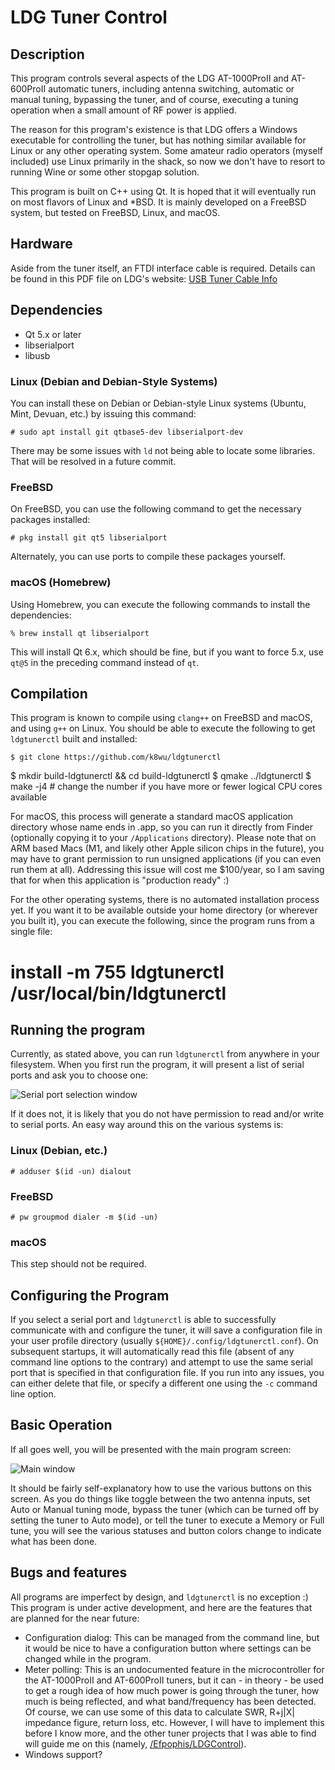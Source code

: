 

# LDG Tuner Control

## Description

This program controls several aspects of the LDG AT-1000ProII and AT-600ProII automatic tuners, including antenna switching, automatic or manual tuning, bypassing the tuner, and of course, executing a tuning operation when a small amount of RF power is applied.

The reason for this program's existence is that LDG offers a Windows executable for controlling the tuner, but has nothing similar available for Linux or any other operating system. Some amateur radio operators (myself included) use Linux primarily in the shack, so now we don't have to resort to running Wine or some other stopgap solution.

This program is built on C++ using Qt. It is hoped that it will eventually run on most flavors of Linux and *BSD. It is mainly developed on a FreeBSD system, but tested on FreeBSD, Linux, and macOS.


## Hardware

Aside from the tuner itself, an FTDI interface cable is required. Details can be found in this PDF file on LDG's website: [USB Tuner Cable Info](https://ldgelectronics.com/wp-content/uploads/2019/06/USB-Tuner-Cable-Info.pdf)


## Dependencies

* Qt 5.x or later
* libserialport
* libusb

### Linux (Debian and Debian-Style Systems)

You can install these on Debian or Debian-style Linux systems (Ubuntu, Mint, Devuan, etc.) by issuing this command:

	# sudo apt install git qtbase5-dev libserialport-dev

There may be some issues with `ld` not being able to locate some libraries. That will be resolved in a future commit.

### FreeBSD

On FreeBSD, you can use the following command to get the necessary packages installed:

	# pkg install git qt5 libserialport

Alternately, you can use ports to compile these packages yourself.

### macOS (Homebrew)

Using Homebrew, you can execute the following commands to install the dependencies:

	% brew install qt libserialport

This will install Qt 6.x, which should be fine, but if you want to force 5.x, use `qt@5` in the preceding command instead of `qt`.


## Compilation

This program is known to compile using `clang++` on FreeBSD and macOS, and using `g++` on Linux. You should be able to execute the following to get `ldgtunerctl` built and installed:

	$ git clone https://github.com/k8wu/ldgtunerctl
  $ mkdir build-ldgtunerctl && cd build-ldgtunerctl
	$ qmake ../ldgtunerctl
	$ make -j4 # change the number if you have more or fewer logical CPU cores available

For macOS, this process will generate a standard macOS application directory whose name ends in .app, so you can run it directly from Finder (optionally copying it to your `/Applications` directory). Please note that on ARM based Macs (M1, and likely other Apple silicon chips in the future), you may have to grant permission to run unsigned applications (if you can even run them at all). Addressing this issue will cost me $100/year, so I am saving that for when this application is "production ready" :)

For the other operating systems, there is no automated installation process yet. If you want it to be available outside your home directory (or wherever you built it), you can execute the following, since the program runs from a single file:

  # install -m 755 ldgtunerctl /usr/local/bin/ldgtunerctl


## Running the program

Currently, as stated above, you can run `ldgtunerctl` from anywhere in your filesystem. When you first run the program, it will present a list of serial ports and ask you to choose one:

![Serial port selection window](https://k8wu.me/images/ldgtunerctl-qt-serial_port_selection_window.png)

If it does not, it is likely that you do not have permission to read and/or write to serial ports. An easy way around this on the various systems is:

### Linux (Debian, etc.)

	# adduser $(id -un) dialout

### FreeBSD

	# pw groupmod dialer -m $(id -un)

### macOS

This step should not be required.


## Configuring the Program

If you select a serial port and `ldgtunerctl` is able to successfully communicate with and configure the tuner, it will save a configuration file in your user profile directory (usually `${HOME}/.config/ldgtunerctl.conf`). On subsequent startups, it will automatically read this file (absent of any command line options to the contrary) and attempt to use the same serial port that is specified in that configuration file. If you run into any issues, you can either delete that file, or specify a different one using the `-c` command line option.


## Basic Operation

If all goes well, you will be presented with the main program screen:

![Main window](https://k8wu.me/images/ldgtunerctl-qt-main_window.png)

It should be fairly self-explanatory how to use the various buttons on this screen. As you do things like toggle between the two antenna inputs, set Auto or Manual tuning mode, bypass the tuner (which can be turned off by setting the tuner to Auto mode), or tell the tuner to execute a Memory or Full tune, you will see the various statuses and button colors change to indicate what has been done.


## Bugs and features

All programs are imperfect by design, and `ldgtunerctl` is no exception :) This program is under active development, and here are the features that are planned for the near future:
* Configuration dialog: This can be managed from the command line, but it would be nice to have a configuration button where settings can be changed while in the program.
* Meter polling: This is an undocumented feature in the microcontroller for the AT-1000ProII and AT-600ProII tuners, but it can - in theory - be used to get a rough idea of how much power is going through the tuner, how much is being reflected, and what band/frequency has been detected. Of course, we can use some of this data to calculate SWR, R+j|X| impedance figure, return loss, etc. However, I will have to implement this before I know more, and the other tuner projects that I was able to find will guide me on this (namely, [/Efpophis/LDGControl](https://github.com/Efpophis/LDGControl)).
* Windows support?
